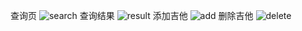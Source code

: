 查询页
![search](http://ww3.sinaimg.cn/mw1024/d39fda55gw1f46mki1gkdj20ad06xt8y.jpg)
查询结果
![result](http://ww1.sinaimg.cn/mw1024/d39fda55gw1f46mkha5lvj20av06h74u.jpg)
添加吉他
![add](http://ww2.sinaimg.cn/mw1024/d39fda55gw1f46mkftmhxj20bv06xq3g.jpg)
删除吉他
![delete](http://ww2.sinaimg.cn/mw1024/d39fda55gw1f46mkgqlzij20bv06hmxk.jpg)
